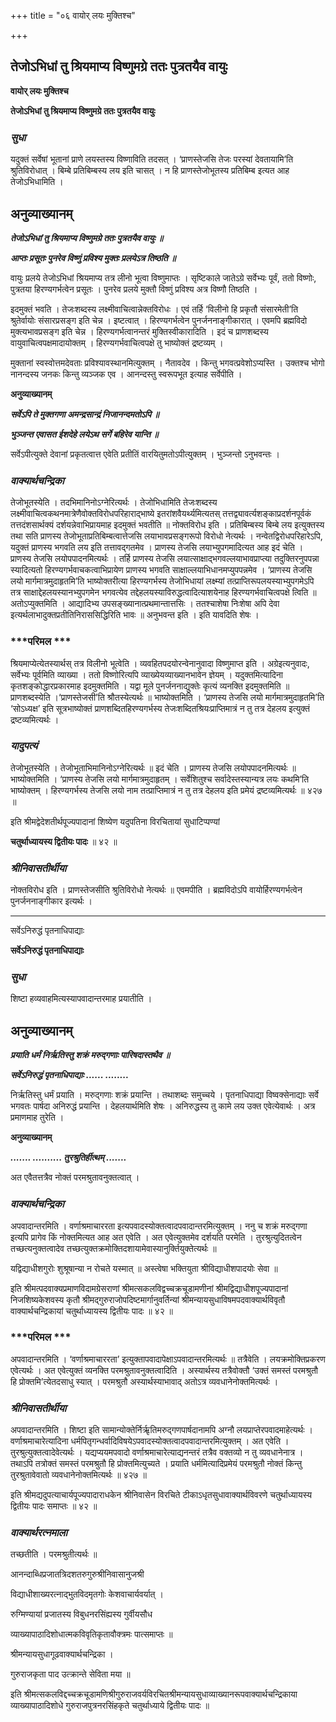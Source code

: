 +++
title = "०६ वायोर् लयः मुक्तिश्च"

+++


## तेजोऽभिधां तु श्रियमाप्य विष्णुमग्रे ततः पुत्रतयैव वायुः

**वायोर् लयः मुक्तिश्च**

**तेजोऽभिधां तु श्रियमाप्य विष्णुमग्रे ततः पुत्रतयैव वायुः**

### ***सुधा***

यदुक्तं सर्वेषां भूतानां प्राणे लयस्तस्य विष्णाविति तदसत् । ‘प्राणस्तेजसि तेजः परस्यां देवतायामि’ति श्रुतिविरोधात् । बिम्बे प्रतिबिम्बस्य लय इति चासत् । न हि प्राणस्तेजोभूतस्य प्रतिबिम्ब इत्यत आह तेजोऽभिधामिति ।

## **अनुव्याख्यानम्**

***तेजोऽभिधां तु श्रियमाप्य विष्णुमग्रे ततः पुत्रतयैव वायुः ॥***

***आप्तः प्रसूतः पुनरेव विष्णुं प्रविश्य मुक्तः प्रलयेऽत्र तिष्ठति ॥***

वायुः प्रलये तेजोऽभिधां श्रियमाप्य तत्र लीनो भूत्वा विष्णुमाप्तः । सृष्टिकाले जातेऽग्रे सर्वेभ्यः पूर्वं, ततो विष्णोः, पुत्रतया हिरण्यगर्भत्वेन प्रसूतः । पुनरेव प्रलये मुक्तौ विष्णुं प्रविश्य अत्र विष्णौ तिष्ठति ।

इदमुक्तं भवति । तेजःशब्दस्य लक्ष्मीवाचित्वान्नेक्तविरोधः । एवं तर्हि ‘विलीनो हि प्रकृतौ संसारमेती’ति श्रुतेर्वायोः संसारप्रसङ्ग इति चेन्न । इष्टत्वात् । हिरण्यगर्भत्वेन पुनर्जननाङ्गीकारात् । एवमपि ब्रह्मविदो मुक्त्यभावप्रसङ्ग इति चेन्न । हिरण्यगर्भत्वानन्तरं मुक्तिस्वीकारादिति । इदं च प्राणशब्दस्य वायुवाचित्वपक्षमादायोक्तम् । हिरण्यगर्भवाचित्वपक्षे तु भाष्योक्तं द्रष्टव्यम् ।

मुक्तानां स्वस्वोत्तमदेवताः प्रविश्यावस्थानमित्युक्तम् । नैतावदेव । किन्तु भगवत्प्रवेशोऽप्यस्ति । उक्तश्च भोगो नानन्दस्य जनकः किन्तु व्यञ्जक एव । आनन्दस्तु स्वरूपभूत इत्याह सर्वेपीति ।

**अनुव्याख्यानम्**

***सर्वेऽपि ते मुक्तगणा अमन्द्रसान्द्रं निजानन्दमतोऽपि ॥***

***भुञ्जन्त एवासत ईशदेहे लयेऽथ सर्गे बहिरेव यान्ति ॥***

सर्वेऽपीत्युक्ते देवानां प्रकृतत्वात्त एवेति प्रतीतिं वारयितुमतोऽपीत्युक्तम् । भुञ्जन्तो ऽनुभवन्तः ।

### ***वाक्यार्थचन्द्रिका***

तेजोभूतस्येति । तदभिमानिनोऽग्नेरित्यर्थः । तेजोभिधामिति तेजःशब्दस्य लक्ष्मीवाचित्वकथनमात्रेणैवोक्तविरोधपरिहाराद्भाष्ये इतरांशवैयर्थ्यमित्यतस् तत्तद्व्यावर्त्यशङ्काप्रदर्शनपूर्वकं तत्तदंशसार्थक्यं दर्शयन्नेवाभिप्रायमाह इदमुक्तं भवतीति ॥ नोक्तविरोध इति । प्रतिबिम्बस्य बिम्बे लय इत्युक्तस्य तथा सति प्राणस्य तेजोभूताप्रतिबिम्बत्वात्तेजसि लयाभावप्रसङ्गरूपो विरोधो नेत्यर्थः । नन्वेतद्विरोधपरिहारेऽपि, यदुक्तं प्राणस्य भगवति लय इति तत्तावद्गतमेव । प्राणस्य तेजसि लयाभ्युपगमादित्यत आह इदं चेति । प्राणस्य तेजसि लयोपपादनमित्यर्थः । तर्हि प्राणस्य तेजसि लयात्साक्षाद्भगवल्लयाभावप्राप्त्या तदुक्तिरनुपपन्ना स्यादित्यतो हिरण्यगर्भवाचकत्वाभिप्रायेण प्राणस्य भगवति साक्षाल्लयाभिधानमप्युपपन्नमेव । ‘प्राणस्य तेजसि लयो मार्गमात्रमुदाहृतमि’ति भाष्योक्तरीत्या हिरण्यगर्भस्य तेजोभिधायां लक्ष्म्यां तत्प्राप्तिरूपलयस्याभ्युपगमेऽपि तत्र साक्षाद्देहलयस्यानभ्युपगमेन भगवत्येव तद्देहलयस्याविरुद्धत्वादित्याशयेनाह हिरण्यगर्भवाचित्वपक्षे त्विति ॥ अतोऽप्युक्तमिति । आद्यादिभ्य उपसङ्ख्यानात्प्रथमान्तात्तसिः । ततश्चाशेषा निःशेषा अपि देवा इत्यर्थलाभादुक्तप्रतीतिनिराससिद्धिरिति भावः ॥ अनुभवन्त इति । इति यावदिति शेषः ।

### ***परिमल ***

श्रियमाप्येत्येतस्यार्थस् तत्र विलीनो भूत्वेति । व्यवहितपदयोरन्वेनानुवादा विष्णुमाप्त इति । अग्रेइत्यनुवादः, सर्वेभ्यः पूर्वमिति व्याख्या । ततो विष्णोरित्यपि व्याख्येयव्याख्यानभावेन ज्ञेयम् । यदुक्तमित्यादिना कृतशङ्कोद्धारप्रकारमाह इदमुक्तमिति । यद्वा मूले पुनर्जननाद्युक्तेः कृत्यं व्यनक्ति इदमुक्तमिति ॥ प्राणशब्दस्येति ।‘प्राणस्तेजसी’ति श्रौतस्येत्यर्थः ॥ भाष्योक्तमिति । ‘प्राणस्य तेजसि लयो मार्गमात्रमुदाहृतमि’ति ‘सोऽध्यक्ष’ इति सूत्रभाष्योक्तं प्राणशब्दितहिरण्यगर्भस्य तेजःशब्दितश्रियःप्राप्तिमात्रं न तु तत्र देहलय इत्युक्तं द्रष्टव्यमित्यर्थः ।

### ***यादुपत्यं***

तेजोभूतस्येति । तेजोभूताभिमानिनोऽग्नेरित्यर्थः ॥ इदं चेति । प्राणस्य तेजसि लयोपपादनमित्यर्थः ॥ भाष्योक्तमिति । ‘प्राणस्य तेजसि लयो मार्गमात्रमुदाहृतम् । सर्वेशितुश्च सर्वादेस्तस्यान्यत्र लयः कथमि’ति भाष्योक्तम् । हिरण्यगर्भस्य तेजसि लयो नाम तत्प्राप्तिमात्रं न तु तत्र देहलय इति प्रमेयं द्रष्टव्यमित्यर्थः ॥ ४२७ ॥

इति श्रीमद्वेदेशतीर्थपूज्यपादानां शिष्येण यदुपतिना विरचितायां सुधाटिप्पण्यां

**चतुर्थाध्यायस्य द्वितीयः पादः** ॥ ४२ ॥

### ***श्रीनिवासतीर्थीया***

नोक्तविरोध इति । प्राणस्तेजसीति श्रुतिविरोधो नेत्यर्थः ॥ एवमपीति । ब्रह्मविदोऽपि वायोर्हिरण्यगर्भत्वेन पुनर्जननाङ्गीकार इत्यर्थः ।

------------------------------------------------------------------------

सर्वेऽनिरुद्धं पृतनाधिपाद्याः

**सर्वेऽनिरुद्धं पृतनाधिपाद्याः**

### ***सुधा***

शिष्टा हव्यवाहमित्यस्यापवादान्तरमाह प्रयातीति ।

## **अनुव्याख्यानम्**

***प्रयाति धर्मं निर्ऋतिस्तु शक्रं मरुद्गणाः पारिषदास्तथैव ॥***

***सर्वेऽनिरुद्धं पृतनाधिपाद्याः ...... ........***

निर्ऋतिस्तु धर्मं प्रयाति । मरुद्गणाः शक्रं प्रयान्ति । तथाशब्दः समुच्चये । पृतनाधिपाद्या विष्वक्सेनाद्याः सर्वे भगवतः पार्षदा अनिरुद्धं प्रयान्ति । देहलयार्थमिति शेषः । अनिरुद्धस्य तु कामे लय उक्त एवेत्येवार्थः । अत्र प्रमाणमाह तुरेति ।

**अनुव्याख्यानम्**

***....... .......... तुरश्रुतिर्हीत्थम् .......***

अत एवैतत्तत्रैव नोक्तं परमश्रुतावनुक्तत्वात् ।

### ***वाक्यार्थचन्द्रिका***

अपवादान्तरमिति । वर्णाश्रमाचाररता इत्यपवादस्योक्तत्वादपवादान्तरमित्युक्तम् । ननु च शक्रं मरुद्गणा इत्यपि प्रागेव किं नोक्तमित्यत आह अत एवेति । अत एवेत्युक्तमेव दर्शयति परमेति । तुरश्रुत्युदितत्वेन तच्छत्यनुक्तत्वादेव तच्छत्युक्तक्रमोक्तिदशायामेवास्यानुर्क्तियुक्तेत्यर्थः ॥

यद्विद्याधीशगुरोः शुश्रूषान्या न रोचते यस्मात् ॥ अस्त्वेषा भक्तियुता श्रीविद्याधीशपादयोः सेवा ॥

इति श्रीमत्पदवाक्यप्रमाणविदामग्रेसराणां श्रीमत्सकलविद्वच्चक्रचूडामणीनां श्रीमद्विद्याधीशपूज्यपादानां निजशिष्यकेशवस्य कृतौ श्रीमद्गुरुराजोपदिष्टमार्गानुवर्तिन्यां श्रीमन्यायसुधाविषमपदवाक्यार्थविवृतौ वाक्यार्थचन्द्रिकायां चतुर्थाध्यायस्य द्वितीयः पादः ॥ ४२ ॥

### ***परिमल ***

अपवादान्तरमिति । ‘वर्णाश्रमाचाररता’ इत्युक्तापवादापेक्षाऽपवादान्तरमित्यर्थः ॥ तत्रैवेति । लयक्रमोक्तिप्रकरण एवेत्यर्थः । अत एवेत्युक्तं व्यनक्ति परमश्रुतावनुक्तत्वादिति । अस्यार्थस्य तत्रैवोक्तौ ‘उक्तं समस्तं परमश्रुतौ हि प्रोक्तमि’त्येतदसाधु स्यात् । परमश्रुतौ अस्यार्थस्याभावाद् अतोऽत्र व्यवधानेनोक्तमित्यर्थः ।

### ***श्रीनिवासतीर्थीया***

अपवादान्तरमिति । शिष्टा इति सामान्योक्तेर्निर्ऋृतिमरुद्गणपार्षदानामपि अग्नौ लयप्राप्तेरपवादमाहेत्यर्थः । वर्णाश्रमाचारेत्यादिना धर्मपितृगन्धर्वादिविषयेऽपवादस्योक्तत्वादपवादान्तरमित्युक्तम् । अत एवेति । तुरश्रुत्युक्तत्वादेवेत्यर्थः । यद्यप्ययमपवादो वर्णाश्रमाचारेत्याद्यनन्तरं तत्रैव वक्तव्यो न तु व्यवधानेनात्र । तथाऽपि तत्रोक्तं समस्तं परमश्रुतौ हि प्रोक्तमित्युच्यते । प्रयाति धर्ममित्यादिप्रमेयं परमश्रुतौ नोक्तं किन्तु तुरश्रुतावेवातो व्यवधानेनोक्तमित्यर्थः ॥ ४२७ ॥

इति श्रीमद्यदुपत्याचार्यपूज्यपादाराधकेन श्रीनिवासेन विरचिते टीकाऽधृतसुधावाक्यार्थविवरणे चतुर्थाध्यायस्य द्वितीयः पादः समाप्तः ॥ ४२ ॥

### ***वाक्यार्थरत्नमाला***

तच्छतीति । परमश्रुतीत्यर्थः ॥

आनन्दाब्धिप्रजातत्रिदशतरुगुरुश्रीनिवासानुजश्री

विद्याधीशाख्यरत्नाद्भुतविदमृतगोः केशवाचार्यवर्यात् ।

रुग्मिण्यायां प्रजातस्य विबुधनरसिंह्यस्य गुर्वीयसौध

व्याख्यापाठादिशोधात्मकविवृतिकृतावौक्त्रमः पात्समाप्तः ॥

श्रीमन्यायसुधागूढवाक्यार्थचन्द्रिका ।

गुरुराजकृता पाद उत्क्रान्ते सेविता मया ॥

इति श्रीमत्सकलविद्दच्चक्रचूडामणिश्रीगुरुराजवर्यविरचितश्रीमन्यायसुधाव्याख्यानरूपवाक्यार्थचन्द्रिकाया व्याख्यापाठादिशोधे गुरुराजपुत्रनरसिंहकृते चतुर्थाध्याये द्वितीयः पादः ॥

